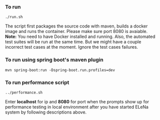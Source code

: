 ### To run

`./run.sh`

The script first packages the source code with maven, builds a docker image and runs the container. Please make sure port 8080 is avaiable. **Note:** You need to have Docker installed and running. Also, the automated test suites will be run at the same time. But we might have a couple incorrect test cases at the moment. Ignore the test cases failures.

### To run using spring boot's maven plugin

`mvn spring-boot:run -Dspring-boot.run.profiles=dev`

### To run performance script

`../performance.sh`

Enter **localhost** for ip and **8080** for port when the prompts show up for performance testing in local environment after you have started ELeNa system by following descriptions above.